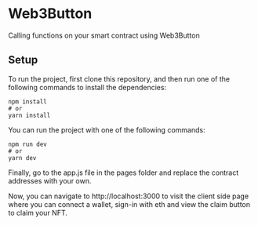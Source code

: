 # Web3Button
Calling functions on your smart contract using Web3Button

## Setup
To run the project, first clone this repository, and then run one of the following commands to install the dependencies:

```
npm install
# or
yarn install 
```
You can run the project with one of the following commands:
```
npm run dev
# or
yarn dev
```
Finally, go to the app.js file in the pages folder and replace the contract addresses with your own.

Now, you can navigate to http://localhost:3000 to visit the client side page where you can connect a wallet, sign-in with eth and view the claim button to claim your NFT.
